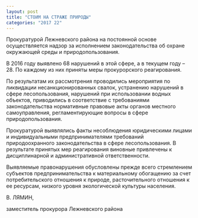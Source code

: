 ```yaml
---
layout: post
title: "СТОИМ НА СТРАЖЕ ПРИРОДЫ"
categories: "2017 22"
---
```


Прокуратурой Лежневского района на постоянной основе осуществляется надзор за исполнением законодательства об охране окружающей среды и природопользования.

В 2016 году выявлено 68 нарушений в этой сфере, а в текущем году – 28. По каждому из них приняты меры прокурорского реагирования.

По результатам их рассмотрения проводились мероприятия по ликвидации несанкционированных свалок, устранению нарушений в сфере лесопользования, нарушений при использовании водных объектов, приводились в соответствие с требованиями законодательства нормативные правовые акты органов местного самоуправления, регламентирующие вопросы в сфере природопользования.

Прокуратурой выявлялись факты несоблюдения юридическими лицами и индивидуальными предпринимателями требований природоохранного законодательства в сфере лесопользования. В результате принятых мер реагирования виновные привлечены к дисциплинарной и административной ответственности.

Выявляемые правонарушения обусловлены прежде всего стремлением субъектов предпринимательства к материальному обогащению за счет потребительского отношения к природе, расточительного отношения к ее ресурсам, низкого уровня экологической культуры населения.

В. ЛЯМИН,

заместитель прокурора Лежневского района


